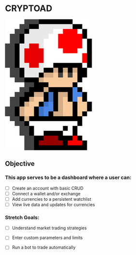 # CRYPTOAD

![cryptoad](./assets/toad.png)

## Objective

### This app serves to be a dashboard where a user can:

- [ ] Create an account with basic CRUD
- [ ] Connect a wallet and/or exchange
- [ ] Add currencies to a persistent watchlist
- [ ] View live data and updates for currencies

### Stretch Goals:

- [ ] Understand market trading strategies
- [ ] Enter custom parameters and limits
- [ ] Run a bot to trade automatically




